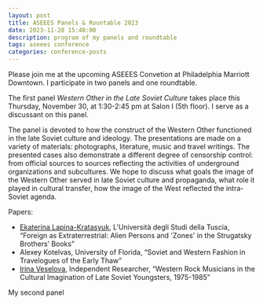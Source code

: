 ```yaml
---
layout: post
title: ASEEES Panels & Rountable 2023
date: 2023-11-28 15:40:00
description: program of my panels and roundtable 
tags: aseees conference 
categories: conference-posts
---
```

Please join me at the upcoming ASEEES Convetion at Philadelphia Marriott Downtown. I participate in two panels and one roundtable.

The first panel _Western Other in the Late Soviet Culture_ takes place this Thursday, November 30, at 1:30-2:45 pm at Salon I (5th floor). I serve as a discussant on this panel.

The panel is devoted to how the construct of the Western Other functioned in the late Soviet culture and ideology. The presentations are made on a variety of materials: photographs, literature, music and travel writings. The presented cases also demonstrate a different degree of censorship control: from official sources to sources reflecting the activities of underground organizations and subcultures. We hope to discuss what goals the image of the Western Other served in late Soviet culture and propaganda, what role it played in cultural transfer, how the image of the West reflected the intra-Soviet agenda.

Papers:
- [Ekaterina Lapina-Kratasyuk](https://independent.academia.edu/EkaterinaLapinaKratasyuk), L'Università degli Studi della Tuscia, “Foreign as Extraterrestrial: Alien Persons and 'Zones' in the Strugatsky Brothers’ Books”
- Alexey Kotelvas, University of Florida, “Soviet and Western Fashion in Travelogues of the Early Thaw”
- [Irina Veselova](https://independent.academia.edu/IrinaVeselova4), Independent Researcher, “Western Rock Musicians in the Cultural Imagination of Late Soviet Youngsters, 1975-1985”

My second panel 
